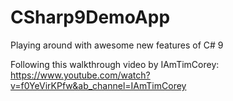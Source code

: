 # CSharp9DemoApp
Playing around with awesome new features of C# 9

Following this walkthrough video by IAmTimCorey:
https://www.youtube.com/watch?v=f0YeVirKPfw&ab_channel=IAmTimCorey